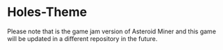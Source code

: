 # Holes-Theme

Please note that is the game jam version of Asteroid Miner and this game will be updated in a different repository in the future.
